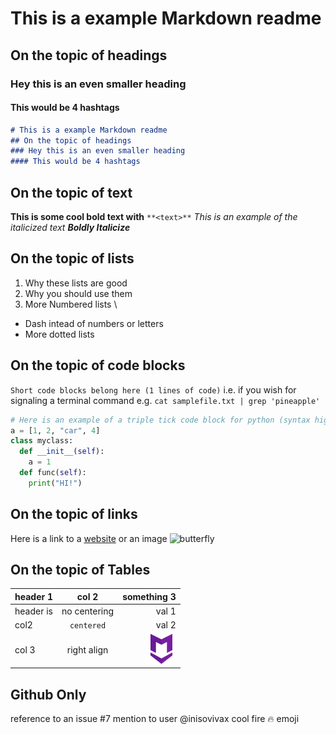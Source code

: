 # This is a example Markdown readme
## On the topic of headings
### Hey this is an even smaller heading
#### This would be 4 hashtags
```markdown
# This is a example Markdown readme
## On the topic of headings
### Hey this is an even smaller heading
#### This would be 4 hashtags
```
## On the topic of text
**This is some cool bold text with** `**<text>**`
*This is an example of the italicized text*
***Boldly Italicize***

## On the topic of lists
1. Why these lists are good
2. Why you should use them
3. More Numbered lists
\\
- Dash intead of numbers or letters
- More dotted lists
## On the topic of code blocks
`Short code blocks belong here (1 lines of code)`
i.e. if you wish for signaling a terminal command e.g. `cat samplefile.txt | grep 'pineapple'`
```python
# Here is an example of a triple tick code block for python (syntax highlighting!)
a = [1, 2, "car", 4]
class myclass:
  def __init__(self):
    a = 1
  def func(self):
    print("HI!")
```
## On the topic of links
Here is a link to a [website](http://www.example.com) or an image ![butterfly](https://helpx.adobe.com/content/dam/help/en/stock/how-to/visual-reverse-image-search/jcr_content/main-pars/image/visual-reverse-image-search-v2_intro.jpg)
## On the topic of Tables
header 1| col 2| something 3
---|:----:| ----------:
header is | no centering | val 1
col2| `centered`| val 2
col 3| right align|![alt text](https://github.com/adam-p/markdown-here/raw/master/src/common/images/icon48.png "Logo Title Text 1")

## Github Only
reference to an issue #7
mention to user @inisovivax
cool fire :fire: emoji
